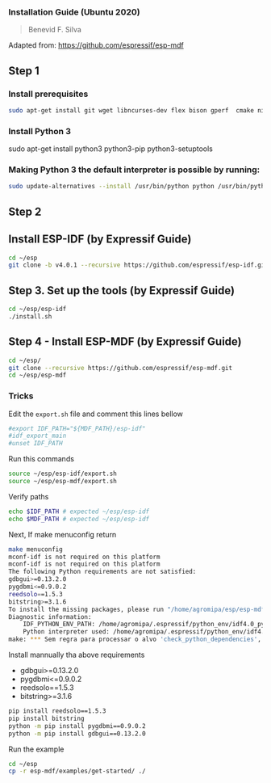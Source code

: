 ###  Installation Guide (Ubuntu 2020)

> Benevid F. Silva

Adapted from: https://github.com/espressif/esp-mdf



## Step 1

### Install prerequisites

```bash
sudo apt-get install git wget libncurses-dev flex bison gperf  cmake ninja-build ccache libffi-dev libssl-dev
```

### Install Python 3
sudo apt-get install python3 python3-pip python3-setuptools

### Making Python 3 the default interpreter is possible by running:
```bash
sudo update-alternatives --install /usr/bin/python python /usr/bin/python3 10
```

## Step 2

## Install ESP-IDF (by Expressif Guide)
```bash 
cd ~/esp
git clone -b v4.0.1 --recursive https://github.com/espressif/esp-idf.git
```

## Step 3. Set up the tools (by Expressif Guide)
```bash
cd ~/esp/esp-idf
./install.sh
```

## Step 4 - Install ESP-MDF (by Expressif Guide)
```bash
cd ~/esp/
git clone --recursive https://github.com/espressif/esp-mdf.git
cd ~/esp/esp-mdf
```
### Tricks

Edit the `export.sh` file and comment this  lines bellow

```bash
#export IDF_PATH="${MDF_PATH}/esp-idf"
#idf_export_main
#unset IDF_PATH
```
Run this commands
```bash
source ~/esp/esp-idf/export.sh
source ~/esp/esp-mdf/export.sh
```
Verify paths
```bash
echo $IDF_PATH # expected ~/esp/esp-idf
echo $MDF_PATH # expected ~/esp/esp-idf
```

Next, If make menuconfig return
```bash
make menuconfig
mconf-idf is not required on this platform
mconf-idf is not required on this platform
The following Python requirements are not satisfied:
gdbgui>=0.13.2.0
pygdbmi<=0.9.0.2
reedsolo==1.5.3
bitstring>=3.1.6
To install the missing packages, please run "/home/agromipa/esp/esp-mdf/esp-idf/install.sh"
Diagnostic information:
    IDF_PYTHON_ENV_PATH: /home/agromipa/.espressif/python_env/idf4.0_py3.8_env
    Python interpreter used: /home/agromipa/.espressif/python_env/idf4.0_py3.8_env/bin/python
make: *** Sem regra para processar o alvo 'check_python_dependencies', necessário por 'menuconfig'.  Pare
```
Install mannually tha above requirements 
- gdbgui>=0.13.2.0
- pygdbmi<=0.9.0.2
- reedsolo==1.5.3
- bitstring>=3.1.6

```bash
pip install reedsolo==1.5.3
pip install bitstring
python -m pip install pygdbmi==0.9.0.2
python -m pip install gdbgui==0.13.2.0
```

Run the example

```bash
cd ~/esp
cp -r esp-mdf/examples/get-started/ ./
```

